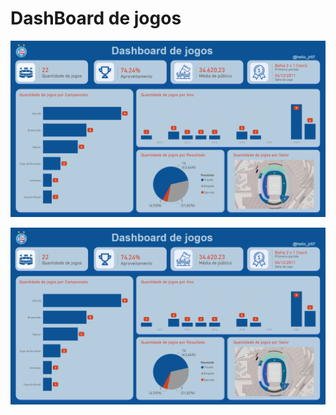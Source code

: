 # DashBoard de jogos

![Dashboard de jogos](https://raw.githubusercontent.com/Helio-Jr/dashboard-jogos/main/TelaDashBoardJogos.png)

<div align="center">
<img src="https://raw.githubusercontent.com/Helio-Jr/dashboard-jogos/main/TelaDashBoardJogos.png" width="700px" />
</div>
                                                                                             
